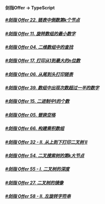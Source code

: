 #### 剑指Offer -> TypeScript

##### [#剑指 Offer 22. 链表中倒数第k个节点](./22.md) 
##### [#剑指 Offer 11. 旋转数组的最小数字](./11.md) 
##### [#剑指 Offer 04. 二维数组中的查找](./04.md) 
##### [#剑指 Offer 17. 打印从1到最大的n位数](./17.md) 
##### [#剑指 Offer 06. 从尾到头打印链表](./06.md) 
##### [#剑指 Offer 39. 数组中出现次数超过一半的数字](./39.md) 
##### [#剑指 Offer 15. 二进制中1的个数](./15.md) 
##### [#剑指 Offer 05. 替换空格](./05.md) 
##### [#剑指 Offer 66. 构建乘积数组](./66.md) 
##### [#剑指 Offer 32 - II. 从上到下打印二叉树 II](./32.md) 
##### [#剑指 Offer 54. 二叉搜索树的第k大节点](./54.md) 
##### [#剑指 Offer 55 - I. 二叉树的深度](./55.md) 
##### [#剑指 Offer 27. 二叉树的镜像](./27.md) 
##### [#剑指 Offer 58 - II. 左旋转字符串](./58.md) 